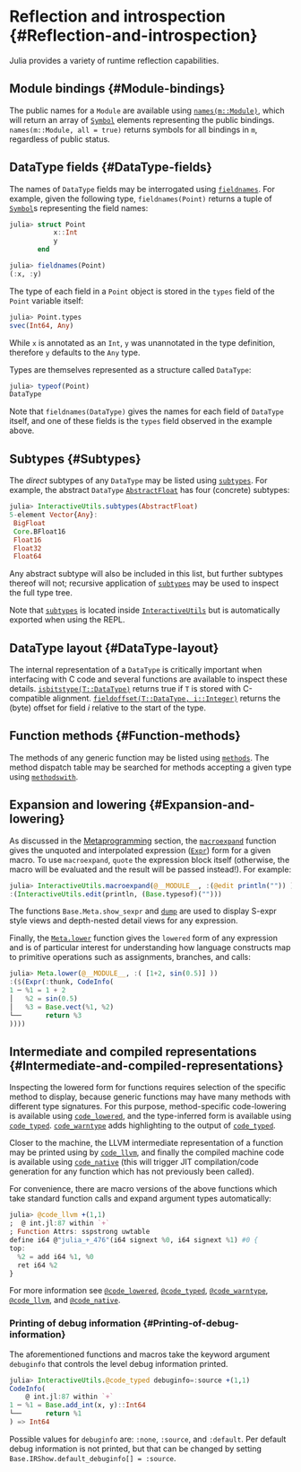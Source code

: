 
# Reflection and introspection {#Reflection-and-introspection}

Julia provides a variety of runtime reflection capabilities.

## Module bindings {#Module-bindings}

The public names for a `Module` are available using [`names(m::Module)`](/base/base#Base.names), which will return an array of [`Symbol`](/base/base#Core.Symbol) elements representing the public bindings. `names(m::Module, all = true)` returns symbols for all bindings in `m`, regardless of public status.

## DataType fields {#DataType-fields}

The names of `DataType` fields may be interrogated using [`fieldnames`](/base/base#Base.fieldnames). For example, given the following type, `fieldnames(Point)` returns a tuple of [`Symbol`](/base/base#Core.Symbol)s representing the field names:

```julia
julia> struct Point
           x::Int
           y
       end

julia> fieldnames(Point)
(:x, :y)
```


The type of each field in a `Point` object is stored in the `types` field of the `Point` variable itself:

```julia
julia> Point.types
svec(Int64, Any)
```


While `x` is annotated as an `Int`, `y` was unannotated in the type definition, therefore `y` defaults to the `Any` type.

Types are themselves represented as a structure called `DataType`:

```julia
julia> typeof(Point)
DataType
```


Note that `fieldnames(DataType)` gives the names for each field of `DataType` itself, and one of these fields is the `types` field observed in the example above.

## Subtypes {#Subtypes}

The _direct_ subtypes of any `DataType` may be listed using [`subtypes`](/stdlib/InteractiveUtils#InteractiveUtils.subtypes). For example, the abstract `DataType` [`AbstractFloat`](/base/numbers#Core.AbstractFloat) has four (concrete) subtypes:

```julia
julia> InteractiveUtils.subtypes(AbstractFloat)
5-element Vector{Any}:
 BigFloat
 Core.BFloat16
 Float16
 Float32
 Float64
```


Any abstract subtype will also be included in this list, but further subtypes thereof will not; recursive application of [`subtypes`](/stdlib/InteractiveUtils#InteractiveUtils.subtypes) may be used to inspect the full type tree.

Note that [`subtypes`](/stdlib/InteractiveUtils#InteractiveUtils.subtypes) is located inside [`InteractiveUtils`](/stdlib/InteractiveUtils#man-interactive-utils) but is automatically exported when using the REPL.

## DataType layout {#DataType-layout}

The internal representation of a `DataType` is critically important when interfacing with C code and several functions are available to inspect these details. [`isbitstype(T::DataType)`](/base/base#Base.isbitstype) returns true if `T` is stored with C-compatible alignment. [`fieldoffset(T::DataType, i::Integer)`](/base/base#Base.fieldoffset) returns the (byte) offset for field _i_ relative to the start of the type.

## Function methods {#Function-methods}

The methods of any generic function may be listed using [`methods`](/base/base#Base.methods). The method dispatch table may be searched for methods accepting a given type using [`methodswith`](/stdlib/InteractiveUtils#InteractiveUtils.methodswith).

## Expansion and lowering {#Expansion-and-lowering}

As discussed in the [Metaprogramming](/manual/metaprogramming#Metaprogramming) section, the [`macroexpand`](/base/base#Base.macroexpand) function gives the unquoted and interpolated expression ([`Expr`](/base/base#Core.Expr)) form for a given macro. To use `macroexpand`, `quote` the expression block itself (otherwise, the macro will be evaluated and the result will be passed instead!). For example:

```julia
julia> InteractiveUtils.macroexpand(@__MODULE__, :(@edit println("")) )
:(InteractiveUtils.edit(println, (Base.typesof)("")))
```


The functions `Base.Meta.show_sexpr` and [`dump`](/base/io-network#Base.dump) are used to display S-expr style views and depth-nested detail views for any expression.

Finally, the [`Meta.lower`](/base/base#Base.Meta.lower) function gives the `lowered` form of any expression and is of particular interest for understanding how language constructs map to primitive operations such as assignments, branches, and calls:

```julia
julia> Meta.lower(@__MODULE__, :( [1+2, sin(0.5)] ))
:($(Expr(:thunk, CodeInfo(
1 ─ %1 = 1 + 2
│   %2 = sin(0.5)
│   %3 = Base.vect(%1, %2)
└──      return %3
))))
```


## Intermediate and compiled representations {#Intermediate-and-compiled-representations}

Inspecting the lowered form for functions requires selection of the specific method to display, because generic functions may have many methods with different type signatures. For this purpose, method-specific code-lowering is available using [`code_lowered`](/base/base#Base.code_lowered), and the type-inferred form is available using [`code_typed`](/base/base#Base.code_typed). [`code_warntype`](/stdlib/InteractiveUtils#InteractiveUtils.code_warntype) adds highlighting to the output of [`code_typed`](/base/base#Base.code_typed).

Closer to the machine, the LLVM intermediate representation of a function may be printed using by [`code_llvm`](/stdlib/InteractiveUtils#InteractiveUtils.code_llvm), and finally the compiled machine code is available using [`code_native`](/stdlib/InteractiveUtils#InteractiveUtils.code_native) (this will trigger JIT compilation/code generation for any function which has not previously been called).

For convenience, there are macro versions of the above functions which take standard function calls and expand argument types automatically:

```julia
julia> @code_llvm +(1,1)
;  @ int.jl:87 within `+`
; Function Attrs: sspstrong uwtable
define i64 @"julia_+_476"(i64 signext %0, i64 signext %1) #0 {
top:
  %2 = add i64 %1, %0
  ret i64 %2
}
```


For more information see [`@code_lowered`](/stdlib/InteractiveUtils#InteractiveUtils.@code_lowered), [`@code_typed`](/stdlib/InteractiveUtils#InteractiveUtils.@code_typed), [`@code_warntype`](/stdlib/InteractiveUtils#InteractiveUtils.@code_warntype), [`@code_llvm`](/stdlib/InteractiveUtils#InteractiveUtils.@code_llvm), and [`@code_native`](/stdlib/InteractiveUtils#InteractiveUtils.@code_native).

### Printing of debug information {#Printing-of-debug-information}

The aforementioned functions and macros take the keyword argument `debuginfo` that controls the level debug information printed.

```julia
julia> InteractiveUtils.@code_typed debuginfo=:source +(1,1)
CodeInfo(
    @ int.jl:87 within `+`
1 ─ %1 = Base.add_int(x, y)::Int64
└──      return %1
) => Int64
```


Possible values for `debuginfo` are: `:none`, `:source`, and `:default`. Per default debug information is not printed, but that can be changed by setting `Base.IRShow.default_debuginfo[] = :source`.
